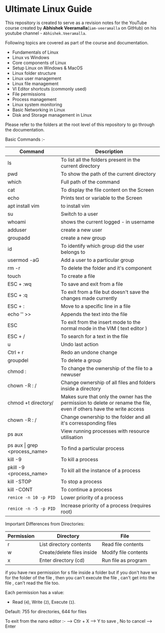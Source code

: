 # Ultimate Linux Guide

This repository is created to serve as a revision notes for the YouTube course created by **Abhishek Veeramalla**(`iam-veeramalla` on GitHub) on his youtube channel - `Abhishek.Veeramalla`.

Following topics are covered as part of the course and documentation.

- Fundamentals of Linux
- Linux vs Windows
- Core components of Linux
- Setup Linux on Windows & MacOS
- Linux folder structure
- Linux user management
- Linux file management
- VI Editor shortcuts (commonly used)
- File permissions
- Process management
- Linux system monitoring
- Basic Networking in Linux
- Disk and Storage management in Linux

Please refer to the folders at the root level of this repository to go through the documentation. 

Basic Commands :- 

| Command | Description |
|----------|-------------|
| ls | To list all the folders present in the current directory |
| pwd | To show the path of the current directory |
| which | Full path of the command |
| cat | To display the file content on the Screen |
| echo | Prints text or variable to the Screen |
| apt install vim | to install vim |
| su <username> | Switch to a user |
| whoami | shows the current logged - in username |
| adduser <username> | create a new user |
| groupadd <groupname> | create a new group |
| id <username> | To identify which group did the user belongs to |
| usermod -aG <groupname> <username> | Add a user to a particular group |
| rm -r <fodlername> | To delete the folder and it's component |
| touch <filename> | To create a file |
| ESC + :wq | To save and exit from a file |
| ESC + :q | To exit from a file but doesn't save the changes made currently |
| ESC + :<linenumber> | Move to a specific line in a file |
| echo '<text>' >> <filename> | Appends the text into the file |
| ESC | To exit from the insert mode to the normal mode in the VIM ( text editor ) |
| ESC + /<pattern> | To search for a text in the file |
| u | Undo last action |
| Ctrl + r | Redo an undone change |
| groupdel <groupname> | To delete a group |
| chmod <username>:<usergroup> <filename> | To change the ownership of the file to a newuser |
| chown -R <username>:<groupname> <directory>/ | Change ownership of all files and folders inside a directory |
| chmod +t directory/ | Makes sure that only the owner has the permission to delete or rename the file, even if others have the write access |
| chown -R <newuser>:<newgroup> <directory>/ | Change ownership to the folder and all it's corressponding files |
| ps aux | View running processes with resource utilisation |
| ps aux \| grep <process_name> | To find a particular process |
| kill -9 <PID> | To kill a process |
| pkill -9 <process_name> | To kill all the instance of a process |
| kill -STOP <PID> | To stop a process |
| kill -CONT <PID> | To continue a process |
|`renice -n 10 -p PID` | Lower priority of a process |
|`renice -n -5 -p PID` | Increase priority of a process (requires root) |

Important Differences from Directories:

| Permission | Directory | File |
|------------|-----------|------|
| r | List directory contents | Read file contents |
| w | Create/delete files inside | Modify file contents |
| x | Enter directory (cd) | Run file as program |

if  you have rwx permission for s file inside a folder but if you don't have wx for the folder of the file , then you can't execute the file , can't get into the file , can't read the file too.

Each permission has a value:
- Read (`4`), Write (`2`), Execute (`1`).

Default: 755 for directories, 644 for files

To exit from the nano editor :- 
    --> Ctlr + X
    --> Y to save , No to cancel 
    --> Enter 




